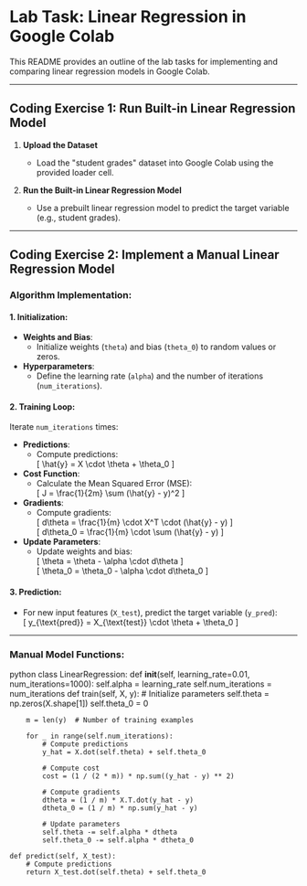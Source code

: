 # Lab Task: Linear Regression in Google Colab

This README provides an outline of the lab tasks for implementing and comparing linear regression models in Google Colab.

---

## Coding Exercise 1: Run Built-in Linear Regression Model

1. **Upload the Dataset**
   - Load the "student grades" dataset into Google Colab using the provided loader cell.

2. **Run the Built-in Linear Regression Model**
   - Use a prebuilt linear regression model to predict the target variable (e.g., student grades).

---

## Coding Exercise 2: Implement a Manual Linear Regression Model

### Algorithm Implementation:

#### 1. Initialization:
- **Weights and Bias**:
  - Initialize weights (`theta`) and bias (`theta_0`) to random values or zeros.
- **Hyperparameters**:
  - Define the learning rate (`alpha`) and the number of iterations (`num_iterations`).

#### 2. Training Loop:
Iterate `num_iterations` times:
- **Predictions**:
  - Compute predictions:  
    \[
    \hat{y} = X \cdot \theta + \theta_0
    \]
- **Cost Function**:
  - Calculate the Mean Squared Error (MSE):  
    \[
    J = \frac{1}{2m} \sum (\hat{y} - y)^2
    \]
- **Gradients**:
  - Compute gradients:  
    \[
    d\theta = \frac{1}{m} \cdot X^T \cdot (\hat{y} - y)
    \]  
    \[
    d\theta_0 = \frac{1}{m} \cdot \sum (\hat{y} - y)
    \]
- **Update Parameters**:
  - Update weights and bias:  
    \[
    \theta = \theta - \alpha \cdot d\theta
    \]  
    \[
    \theta_0 = \theta_0 - \alpha \cdot d\theta_0
    \]

#### 3. Prediction:
- For new input features (`X_test`), predict the target variable (`y_pred`):  
  \[
  y_{\text{pred}} = X_{\text{test}} \cdot \theta + \theta_0
  \]

---

### Manual Model Functions:
python
class LinearRegression:
    def __init__(self, learning_rate=0.01, num_iterations=1000):
        self.alpha = learning_rate
        self.num_iterations = num_iterations
    def train(self, X, y):
        # Initialize parameters
        self.theta = np.zeros(X.shape[1])
        self.theta_0 = 0

        m = len(y)  # Number of training examples

        for _ in range(self.num_iterations):
            # Compute predictions
            y_hat = X.dot(self.theta) + self.theta_0

            # Compute cost
            cost = (1 / (2 * m)) * np.sum((y_hat - y) ** 2)

            # Compute gradients
            dtheta = (1 / m) * X.T.dot(y_hat - y)
            dtheta_0 = (1 / m) * np.sum(y_hat - y)

            # Update parameters
            self.theta -= self.alpha * dtheta
            self.theta_0 -= self.alpha * dtheta_0

    def predict(self, X_test):
        # Compute predictions
        return X_test.dot(self.theta) + self.theta_0
